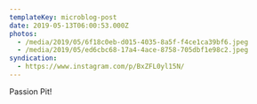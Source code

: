 ```yaml
---
templateKey: microblog-post
date: 2019-05-13T06:00:53.000Z
photos:
  - /media/2019/05/6f18c0eb-d015-4035-8a5f-f4ce1ca39bf6.jpeg
  - /media/2019/05/ed6cbc68-17a4-4ace-8758-705dbf1e98c2.jpeg
syndication:
  - https://www.instagram.com/p/BxZFL0yl15N/
---
```


Passion Pit!

